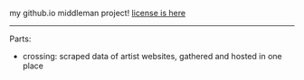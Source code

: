 my github.io middleman project! [license is here](LICENSE.txt)

---

Parts:

- crossing: scraped data of artist websites, gathered and hosted in one place
